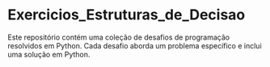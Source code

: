 # Exercicios_Estruturas_de_Decisao
Este repositório contém uma coleção de desafios de programação resolvidos em Python. Cada desafio aborda um problema específico e inclui uma solução em Python.

